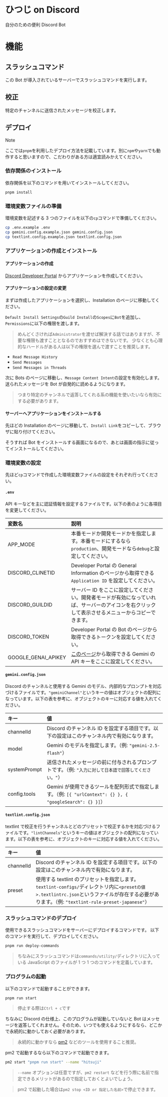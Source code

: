 # ひつじ on Discord

自分のための便利 Discord Bot

# 機能

## スラッシュコマンド

この Bot が導入されているサーバーでスラッシュコマンドを実行します。

## 校正

特定のチャンネルに送信されたメッセージを校正します。

## デプロイ

> [!NOTE]
> ここでは`pnpm`を利用したデプロイ方法を記載しています。別に`npm`や`yarn`でも動作すると思いますので、こだわりがある方は適宜読みかえてください。

### 依存関係のインストール

依存関係を以下のコマンドを用いてインストールしてください。

```bash
pnpm install
```

### 環境変数ファイルの準備

環境変数を記述する 3 つのファイルを以下の`cp`コマンドで準備してください。

```bash
cp .env.example .env
cp gemini.config.example.json gemini.config.json
cp textlint.config.example.json textlint.config.json
```

### アプリケーションの作成とインストール

#### アプリケーションの作成

[Discord Developer Portal](https://discord.com/developers/applications/) からアプリケーションを作成してください。

#### アプリケーションの設定の変更

まずは作成したアプリケーションを選択し、Installation のページに移動してください。

`Default Install Settings`の`Guild Install`の`Scopes`に`Bot`を追加し、`Permissions`に以下の権限を渡します。

> めんどくさければ`Administrator`を渡せば解決する話ではありますが、不要な権限も渡すこととなるのでおすすめはできないです。
> 少なくとも心理的なハードルがある人は以下の権限を選んで渡すことを推奨します。

- `Read Message History`
- `Send Messages`
- `Send Messages in Threads`

次に Bots のページに移動し、`Message Content Intent`の設定を有効化します。送られたメッセージを Bot が自発的に読めるようになります。

> つまり特定のチャンネルで返答してくれる系の機能を使いたいなら有効にする必要があります。

#### サーバーへアプリケーションをインストールする

先ほどの Installation のページに移動して、`Install Link`をコピーして、ブラウザに貼り付けてください。

そうすれば Bot をインストールする画面になるので、あとは画面の指示に従ってインストールしてください。

### 環境変数の設定

先ほど`cp`コマンドで作成した環境変数ファイルの設定をそれぞれ行ってください。

#### `.env`

API キーなどを主に認証情報を設定するファイルです。以下の表のように各項目を変更してください。

| 変数名              | 説明                                                                                                                                             |
| :------------------ | :----------------------------------------------------------------------------------------------------------------------------------------------- |
| APP_MODE            | 本番モードか開発モードかを指定します。本番モードにするなら`production`、開発モードなら`debug`と設定してください。                                |
| DISCORD_CLINETID    | Developer Portal の General Information のページから取得できる `Application ID` を設定してください。                                             |
| DISCORD_GUILDID     | サーバー ID をここに設定してください。開発者モードが有効になっていれば、サーバーのアイコンを右クリックして表示させるメニューからコピーできます。 |
| DISCORD_TOKEN       | Developer Portal の Bot のページから取得できるトークンを設定してください。                                                                       |
| GOOGLE_GENAI_APIKEY | [このページ](https://aistudio.google.com/api-keys)から取得できる Gemini の API キーをここに設定してください。                                    |

#### `gemini.config.json`

Discord のチャンネルと使用する Gemini のモデル、内部的なプロンプトを対応づけるファイルです。`"geminiChannel"`というキーの値はオブジェクトの配列になっています。以下の表を参考に、オブジェクトのキーに対応する値を入れてください。

| キー         | 値                                                                                                        |
| :----------- | :-------------------------------------------------------------------------------------------------------- |
| channelId    | Discord のチャンネル ID を設定する項目です。以下の設定はこのチャンネル内で有効になります。                |
| model        | Gemini のモデルを指定します。（例: `"gemini-2.5-flash"`）                                                 |
| systemPrompt | 送信されたメッセージの前に付与されるプロンプトです。（例: `"入力に対して日本語で回答してください。"`）    |
| config.tools | Gemini が使用できるツールを配列形式で指定します。（例: `[{ "urlContext": {} }, { "googleSearch": {} }]`） |

#### `textlint.config.json`

textlint で校正を行うチャンネルとどのプリセットで校正するかを対応づけるファイルです。`"lintChannels"`というキーの値はオブジェクトの配列になっています。以下の表を参考に、オブジェクトのキーに対応する値を入れてください。

| キー      | 値                                                                                                                                                                                             |
| :-------- | :--------------------------------------------------------------------------------------------------------------------------------------------------------------------------------------------- |
| channelId | Discord のチャンネル ID を設定する項目です。以下の設定はこのチャンネル内で有効になります。                                                                                                     |
| preset    | 使用する textlint のプリセットを指定します。`textlint-configs/`ディレクトリ内に`<presetの値>.textlintrc.json`というファイルが存在する必要があります。（例: `"textlint-rule-preset-japanese"`） |

### スラッシュコマンドのデプロイ

使用できるスラッシュコマンドをサーバーにデプロイするコマンドです。
以下のコマンドを実行して、デプロイしてください。

```bash
pnpm run deploy-commands
```

> ちなみにスラッシュコマンドは`commands/utility/`ディレクトリに入っている JavaScript のファイルが 1 つ 1 つのコマンドを定義しています。

### プログラムの起動

以下のコマンドで起動することができます。

```bash
pnpm run start
```

> 停止する際は`Ctrl + c`です

ちなみに Discord の仕様上、このプログラムが起動していないと Bot はメッセージを返答してくれません。そのため、いつでも使えるようにするなら、どこかで永続的に動かしておく必要があります。

> 永続的に動かすなら [pm2](https://pm2.keymetrics.io/) などのツールを使用すること推奨。

pm2 で起動するなら以下のコマンドで起動できます。

```bash
pm2 start "pnpm run start" --name "hitsuji"
```

> `--name` オプションは任意ですが、`pm2 restart` などを行う際に名前で指定できるメリットがあるので指定しておくとよいでしょう。

> pm2 で起動した場合は`pm2 stop <ID or 指定した名前>`で停止できます。
